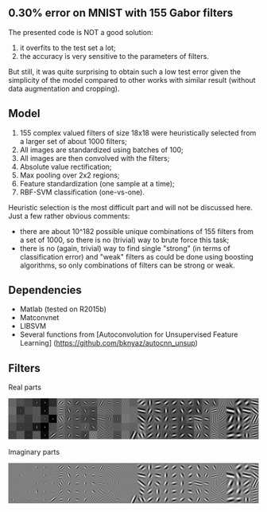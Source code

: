 ## 0.30% error on MNIST with 155 Gabor filters

The presented code is NOT a good solution:

1. it overfits to the test set a lot; 
2. the accuracy is very sensitive to the parameters of filters.

But still, it was quite surprising to obtain such a low test error given the simplicity of the model compared
to other works with similar result (without data augmentation and cropping).

## Model
1. 155 complex valued filters of size 18x18 were heuristically selected from a larger set of about 1000 filters;
2. All images are standardized using batches of 100;
3. All images are then convolved with the filters;
4. Absolute value rectification;
5. Max pooling over 2x2 regions;
6. Feature standardization (one sample at a time);
7. RBF-SVM classification (one-vs-one).

Heuristic selection is the most difficult part and will not be discussed here. 
Just a few rather obvious comments:
- there are about 10^182 possible unique combinations of 155 filters from a set of 1000, 
so there is no (trivial) way to brute force this task;
- there is no (again, trivial) way to find single "strong" (in terms of classification error) and "weak" filters as
could be done using boosting algorithms, so only combinations of filters can be strong or weak.

## Dependencies
- Matlab (tested on R2015b)
- Matconvnet
- LIBSVM
- Several functions from
[Autoconvolution for Unsupervised Feature Learning] (https://github.com/bknyaz/autocnn_unsup)


## Filters

Real parts

![155_real](https://raw.githubusercontent.com/bknyaz/gabors/master/155_real.png)


Imaginary parts

![155_imag](https://raw.githubusercontent.com/bknyaz/gabors/master/155_imag.png)
